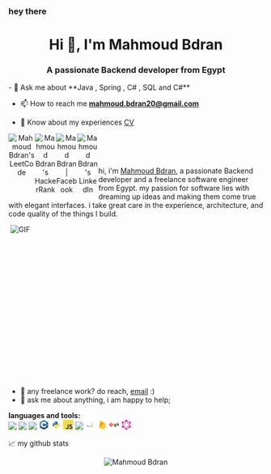### hey there
<h1 align="center">Hi 👋, I'm Mahmoud Bdran</h1>
<h3 align="center">A passionate Backend developer from Egypt</h3>
<p align="left">
- 💬 Ask me about **Java , Spring , C# , SQL and C#**

- 📫 How to reach me **mahmoud.bdran20@gmail.com**

- 📄 Know about my experiences [CV](https://drive.google.com/file/d/1Ql9K5efZRiXGQ-T052Qs7wmhapegypzk/view?usp=sharing)

<center>
<!-- <a href="https://www.instagram.com/f/">
  <img align="left" alt="Mahmoud's Instagram" width="42px" src="https://raw.githubusercontent.com/hussainweb/hussainweb/main/icons/instagram.png" />
</a> -->
<a href="https://leetcode.com/MahmoudBdran/">
  <img align="left" alt="Mahmoud Bdran's LeetCode" width="52px" src="https://user-images.githubusercontent.com/63964149/152531278-5e01909d-0c2e-412a-8acc-4a06863c244d.png" />
</a>
<a href="https://www.hackerrank.com/mahmoud_bdran_j1">
  <img align="left" alt="Mahmoud Bdran's HackerRank" width="42px" src="https://cdn4.iconfinder.com/data/icons/logos-and-brands/512/160_Hackerrank_logo_logos-512.png" />
</a>
<a href="https://www.facebook.com/hoda30899/">
  <img align="left" alt="Mahmoud Bdran | Facebook" width="42px" src="https://cdn.iconscout.com/icon/free/png-256/free-facebook-2038470-1718513.png" />
</a>
<a href="https://www.linkedin.com/in/mahmoudbdran/">
  <img align="left" alt="Mahmoud Bdran's LinkedIn" width="42px" src="https://cdn-icons-png.flaticon.com/512/174/174857.png" />
</a>

</center>

<br />
<br />
<br />

hi, i'm [Mahmoud Bdran](https://www.linkedin.com/in/mahmoudbdran/), a passionate Backend developer and a freelance software engineer from Egypt. my passion for software lies with dreaming up ideas and making them come true with elegant interfaces. i take great care in the experience, architecture, and code quality of the things I build.
 


  <img align="right" alt="GIF" src="https://github.com/abhisheknaiidu/abhisheknaiidu/blob/master/code.gif?raw=true" width="500" height="320" />
  
- 💼 any freelance work? do reach, [email](mailto:mahmoud.bdran20@gmail.com) :)
- 💬 ask me about anything, i am happy to help;

**languages and tools:**  
<code><img height="20" src="https://images.ctfassets.net/gt6dp23g0g38/5DqlQtFKecFlkqQ8YGDT2p/aa945b648f44dd872e9a1b89f7d203ef/springboot.png"></code>
<code><img height="20" src="https://cdn-icons-png.flaticon.com/512/5968/5968282.png"></code>
<code><img height="20" src="https://seeklogo.com/images/C/c-sharp-c-logo-02F17714BA-seeklogo.com.png"></code>
<code><img height="20" src="https://raw.githubusercontent.com/github/explore/80688e429a7d4ef2fca1e82350fe8e3517d3494d/topics/cpp/cpp.png"></code>
<code><img height="20" src="https://raw.githubusercontent.com/github/explore/80688e429a7d4ef2fca1e82350fe8e3517d3494d/topics/python/python.png"></code>
<code><img height="20" src="https://raw.githubusercontent.com/github/explore/80688e429a7d4ef2fca1e82350fe8e3517d3494d/topics/javascript/javascript.png"></code>
<code><img height="20" src="https://w7.pngwing.com/pngs/244/430/png-transparent-microsoft-sql-server-sql-server-management-studio-database-server-microsoft-angle-text-triangle.png"></code>
<code><img height="20" src="https://raw.githubusercontent.com/github/explore/80688e429a7d4ef2fca1e82350fe8e3517d3494d/topics/mysql/mysql.png"></code>
<code><img height="20" src="https://raw.githubusercontent.com/github/explore/80688e429a7d4ef2fca1e82350fe8e3517d3494d/topics/firebase/firebase.png"></code>
<code><img height="20" src="https://raw.githubusercontent.com/github/explore/80688e429a7d4ef2fca1e82350fe8e3517d3494d/topics/git/git.png"></code>
<code><img height="20" src="https://raw.githubusercontent.com/github/explore/5c058a388828bb5fde0bcafd4bc867b5bb3f26f3/topics/graphql/graphql.png"></code>

<p align="left">
📈 my github stats
<p align="left">
<p align="center"> <img src="https://github-readme-stats.vercel.app/api?username=MahmoudBdran&show_icons=true&locale=en" alt="Mahmoud Bdran" />




